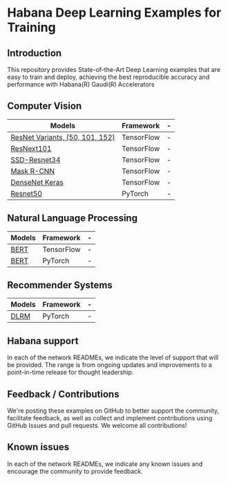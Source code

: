 # Habana Deep Learning Examples for Training

## Introduction
This repository provides State-of-the-Art Deep Learning examples that are easy to train and deploy, achieving the best reproducible accuracy and performance with Habana(R) Gaudi(R) Accelerators

## Computer Vision
| Models  | Framework | - |
| ------------- | ------------- | ------------- |
| [ResNet Variants, (50, 101, 152)](TensorFlow/computer_vision/Resnets)  |TensorFlow | - |
| [ResNext101](TensorFlow/computer_vision/Resnets/README.md#example-commands) |TensorFlow | - |
| [SSD-Resnet34](TensorFlow/computer_vision/SSD_ResNet34) |TensorFlow | - |
| [Mask R-CNN](TensorFlow/computer_vision/maskrcnn_matterport_demo) |TensorFlow | - |
| [DenseNet Keras](TensorFlow/computer_vision/densenet_keras) |TensorFlow | - |
| [Resnet50](PyTorch/computer-vision/ImageClassification/ResNet)  | PyTorch | - |

## Natural Language Processing
| Models  | Framework | - |
| ------------- | ------------- | ------------- |
| [BERT](TensorFlow/nlp/bert) |TensorFlow | - |
| [BERT](PyTorch/nlp/bert) |PyTorch | - |

## Recommender Systems
| Models  | Framework | - |
| ------------- | ------------- | ------------- |
| [DLRM](PyTorch/recommendation/dlrm) |PyTorch | - |

## Habana support
In each of the network READMEs, we indicate the level of support that will be provided. The range is from ongoing updates and improvements to a point-in-time release for thought leadership.

## Feedback / Contributions
We're posting these examples on GitHub to better support the community, facilitate feedback, as well as collect and implement contributions using GitHub Issues and pull requests. We welcome all contributions!

## Known issues
In each of the network READMEs, we indicate any known issues and encourage the community to provide feedback.
